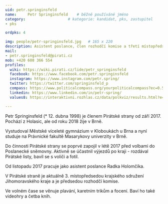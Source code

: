 ```yaml
---
uid: petr.springinsfeld
name:     Petr Springinsfeld  	# běžně používáné jméno
category:                 	# kategorie: kandidat, pks, zastupitel
- pks

ordpks: 4

img: people/petr-springinsfeld.jpg   # 165 x 220
description: Asistent poslance, člen rozhodčí komise a třetí místopředseda krajského sdružení       	# kratký popis, max 160 znaků
mail:
- petr.springinsfeld@pirati.cz
mob: +420 608 366 554
profiles:
  wiki: https://wiki.pirati.cz/lide/petr_springinsfeld
  facebook: https://www.facebook.com/petr.springinsfeld
  instagram: https://www.instagram.com/petr.spring/
  twitter: https://twitter.com/springinsfeld_p
  compass: https://www.politicalcompass.org/yourpoliticalcompass?ec=0.5&soc=-7.23
  linkedin: https://www.linkedin.com/in/petr-spring/
  values8: https://interaktivni.rozhlas.cz/data/polkviz/results.html?e=41.5&d=72.3&g=84.2&s=85.3

---
```


Petr Springinsfeld (* 12. dubna 1998) je členem Pirátské strany od září 2017. Pochází z Holasic, ale od roku 2018 žije v Brně.

Vystudoval Městské víceleté gymnázium v Kloboukách u Brna a nyní studuje na Právnické fakultě Masarykovy univerzity v Brně.

Do činnosti Pirátské strany se poprvé zapojil v létě 2017 před volbami do Poslanecké sněmovny. Aktivně se účastnil výjezdů po kraji - rozdával Pirátské listy, bavil se s voliči a fotil.

Od listopadu 2017 pracuje jako asistent poslance Radka Holomčíka.

V Pirátské straně je aktuálně 3. místopředsedou krajského sdružení Jihomoravského kraje a je předsedou rozhodčí komise.

Ve volném čase se věnuje plavání, karetním trikům a focení. Baví ho také videohry a četba knih.
